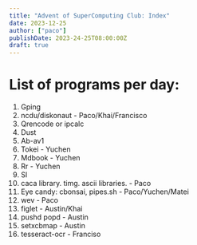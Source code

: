 ```yaml
---
title: "Advent of SuperComputing Club: Index"
date: 2023-12-25
author: ["paco"]
publishDate: 2023-24-25T08:00:00Z
draft: true 
---
```



# List of programs per day:


1. Gping
2. ncdu/diskonaut - Paco/Khai/Francisco
3. Qrencode or ipcalc
5. Dust
6. Ab-av1
7. Tokei - Yuchen
8. Mdbook - Yuchen
9. Rr - Yuchen
10. Sl
11. caca library. timg. ascii libraries. - Paco
12. Eye candy: cbonsai, pipes.sh - Paco/Yuchen/Matei
13. wev  - Paco
14. figlet - Austin/Khai
15. pushd popd - Austin
16. setxcbmap - Austin
17. tesseract-ocr - Franciso
